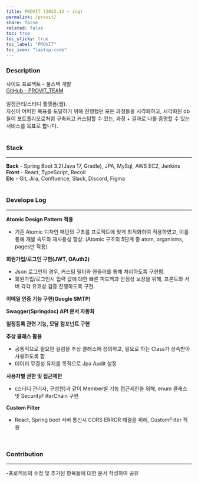 ```yaml
---
title: PROVIT (2023.12 ~ ing)
permalink: /provit/
share: false
related: false
toc: true
toc_sticky: true
toc_label: "PROVIT"
toc_icon: "laptop-code"
---
```


### Description

사이드 프로젝트 - 풀스택 개발  
[GitHub - PROVIT_TEAM](https://github.com/orgs/PROVIT-TEAM/repositories)  
<br>
일정관리/스터디 플랫폼(웹).  
자신이 어떠한 목표를 도달하기 위해 진행했던 모든 과정들을 시각화하고, 시각화된 db들이 포트폴리오로처럼 구축되고 커스텀할 수 있는, 과정 + 결과로 나를 증명할 수 있는 서비스를 목표로 합니다.  
<br>

### Stack

---

**Back** - Spring Boot 3.2(Java 17, Gradle), JPA, MySql, AWS EC2, Jenkins  
**Front** - React, TypeScript, Recoil  
**Etc** - Git, Jira, Confluence, Slack, Discord, Figma  
<br>

### Develope Log

---

**Atomic Design Pattern 적용**

- 기존 Atomic 디자인 패턴의 구조를 프로젝트에 맞게 최적화하여 적용하였고, 이를 통해 개발 속도와 재사용성 향상.
  (Atomic 구조의 5단계 중 atom, organisms, pages만 적용)

**회원가입/로그인 구현(JWT, OAuth2)**

- Json 로그인의 경우, 커스텀 필터와 핸들러를 통해 처리하도록 구현함.
- 회원가입/로그인시 입력 값에 대한 빠른 피드백과 안정성 보장을 위해, 프론트와 서버 각각 유효성 검증 진행하도록 구현.

**이메일 인증 기능 구현(Google SMTP)**

**Swagger(Springdoc) API 문서 자동화**

**일정등록 관련 기능, 모달 컴포넌트 구현**

**추상 클래스 활용**

- 공통적으로 필요한 컬럼을 추상 클래스에 정의하고, 필요로 하는 Class가 상속받아 사용하도록 함
- 데이터 무결성 유지를 목적으로 Jpa Audit 설정

**사용자별 권한 및 접근제한**

- (스터디 관리자, 구성원)과 같이 Member별 기능 접근제한을 위해, enum 클래스 및 SecurityFilterChain 구현

**Custom Filter**

- React, Spring boot 서버 통신시 CORS ERROR 해결을 위해, CustomFilter 적용

<br>

### Contribution

---

-프로젝트의 수정 및 추가된 항목들에 대한 문서 작성하여 공유
